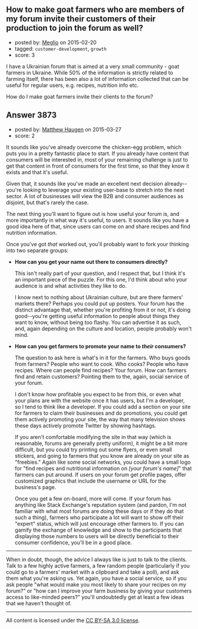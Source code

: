 ## How to make goat farmers who are members of my forum invite their customers of their production to join the forum as well?

- posted by: [Meglio](https://stackexchange.com/users/133716/meglio) on 2015-02-20
- tagged: `customer-development`, `growth`
- score: 3

<p>I have a Ukrainian forum that is aimed at a very small community - goat farmers in Ukraine. While 50% of the information is strictly related to farming itself, there has been also a lot of information collected that can be useful for regular users, e.g. recipes, nutrition info etc.</p>

<p>How do I make goat farmers invite their clients to the forum?</p>



## Answer 3873

- posted by: [Matthew Haugen](https://stackexchange.com/users/1325646/matthew-haugen) on 2015-03-27
- score: 2

<p>It sounds like you've already overcome the chicken-egg problem, which puts you in a pretty fantastic place to start. If you already have content that consumers will be interested in, most of your remaining challenge is just to get that content in front of consumers for the first time, so that they know it exists and that it's useful.</p>

<p>Given that, it sounds like you've made an excellent next decision already--you're looking to leverage your existing user-base to stretch into the next sector. A lot of businesses will view the B2B and consumer audiences as disjoint, but that's rarely the case.</p>

<p>The next thing you'll want to figure out is how useful your forum is, and more importantly in what way it's useful, to users. It sounds like you have a good idea here of that, since users can come on and share recipes and find nutrition information.</p>

<p>Once you've got <em>that</em> worked out, you'll probably want to fork your thinking into two separate groups:</p>

<ul>
<li><p><strong>How can you get your name out there to consumers directly?</strong></p>

<p>This isn't really part of your question, and I respect that, but I think it's an important piece of the puzzle. For this one, I'd think about who your audience is and what activities they like to do.</p>

<p>I know next to nothing about Ukrainian culture, but are there farmers' markets there? Perhaps you could put up posters. Your forum has the distinct advantage that, whether you're profiting from it or not, it's doing good--you're getting useful information to people about things they want to know, without being too flashy. You can advertise it as such, and, again depending on the culture and location, people probably won't mind.</p></li>
<li><p><strong>How can you get farmers to promote your name to <em>their</em> consumers?</strong></p>

<p>The question to ask here is what's in it for the farmers. Who buys goods from farmers? People who want to cook. Who cooks? People who have recipes. Where can people find recipes? Your forum. How can farmers find and retain customers? Pointing them to the, again, social service of your forum.</p>

<p>I don't know how profitable you expect to be from this, or even what your plans are with the website once it has users, but I'm a developer, so I tend to think like a developer. If you could add a section on your site for farmers to claim their businesses and do promotions, you could get them actively promoting your site, the way that many television shows these days actively promote Twitter by showing hashtags.</p>

<p>If you aren't comfortable modifying the site in that way (which is reasonable, forums are generally pretty uniform), it might be a bit more difficult, but you could try printing out some flyers, or even small stickers, and going to farmers that you know are already on your site as "freebies." Again like some social networks, you could have a small logo for "find recipes and nutritional information on <em>[your forum's name]</em>" that farmers can put around. If users on your forum get profile pages, offer customized graphics that include the username or URL for the business's page.</p>

<p>Once you get a few on-board, more will come. If your forum has anything like Stack Exchange's reputation system (and pardon, I'm not familiar with what most forums are doing these days or if they do that such a thing), farmers who participate a lot will want to show off their "expert" status, which will just encourage other farmers to. If you can gamify the exchange of knowledge and show to the participants that displaying those numbers to users will be directly beneficial to their consumer confidence, you'll be in a good place.</p></li>
</ul>

<hr />

<p>When in doubt, though, the advice I always like is just to talk to the clients. Talk to a few highly active farmers, a few random people (particularly if you could go to a farmers' market with a clipboard and take a poll), and ask them what you're asking us. Yet again, you have a social service, so if you ask people "what would make you most likely to share your recipes on my forum?" or "how can I improve your farm business by giving your customers access to like-minded peers?" you'll undoubtedly get at least a few ideas that we haven't thought of.</p>




---

All content is licensed under the [CC BY-SA 3.0 license](https://creativecommons.org/licenses/by-sa/3.0/).
